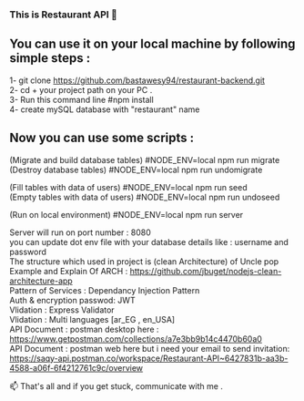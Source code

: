 ### This is Restaurant API 🌱

## You can use it on your local machine by following simple steps : </br>
1- git clone https://github.com/bastawesy94/restaurant-backend.git </br>
2- cd + your project path on your PC . </br>
3- Run this command line #npm install </br>
4- create mySQL database with "restaurant" name </br>

## Now you can use some scripts :
(Migrate and build database tables) #NODE_ENV=local npm run migrate </br>
(Destroy database tables) #NODE_ENV=local npm run undomigrate </br>

(Fill tables with data of users) #NODE_ENV=local npm run seed </br>
(Empty tables with data of users) #NODE_ENV=local npm run undoseed </br>

(Run on local environment) #NODE_ENV=local npm run server </br>

Server will run on port number : 8080 </br>
you can update dot env file with your database details like : username and password<br>
The structure which used in project is (clean Architecture) of Uncle pop </br>
Example and Explain Of ARCH : https://github.com/jbuget/nodejs-clean-architecture-app </br>
Pattern of Services : Dependancy Injection Pattern</br>
Auth & encryption passwod: JWT</br>
Vlidation : Express Validator</br>
Vlidation : Multi languages [ar_EG , en_USA]</br>
API Document : postman desktop here : https://www.getpostman.com/collections/a7e3bb9b14c4470b60a0 </br>
API Document : postman web here but i need your email to send invitation: https://saqy-api.postman.co/workspace/Restaurant-API~6427831b-aa3b-4588-a06f-6f4212761c9c/overview </br>


📫 That's all and if you get stuck, communicate with me . 